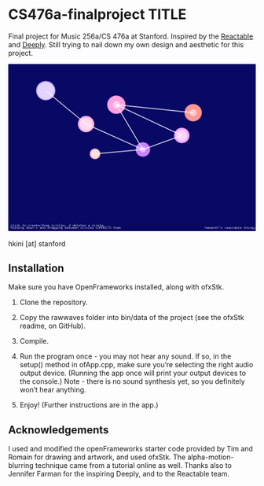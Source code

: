 # CS476a-finalproject TITLE

Final project for Music 256a/CS 476a at Stanford. Inspired by the [Reactable](http://reactable.com) and [Deeply](https://ccrma.stanford.edu/~jfarman/256a/final.html). Still trying to nail down my own design and aesthetic for this project.

![Screenshot of the application](milestone1-screenshot.png)

hkini [at] stanford

## Installation
Make sure you have OpenFrameworks installed, along with ofxStk.

1. Clone the repository.

2. Copy the rawwaves folder into bin/data of the project (see the ofxStk readme, on GitHub).

3. Compile.

4. Run the program once - you may not hear any sound. If so, in the setup() method in ofApp.cpp, make sure you’re selecting the right audio output device. (Running the app once will print your output devices to the console.) Note - there is no sound synthesis yet, so you definitely won’t hear anything.

5. Enjoy! (Further instructions are in the app.)

## Acknowledgements

I used and modified the openFrameworks starter code provided by Tim and Romain for drawing and artwork, and used ofxStk. The alpha-motion-blurring technique came from a tutorial online as well. Thanks also to Jennifer Farman for the inspiring Deeply, and to the Reactable team.



